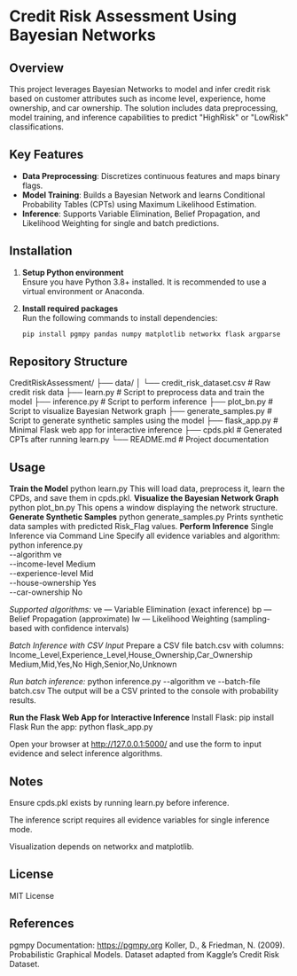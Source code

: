 # Credit Risk Assessment Using Bayesian Networks

## Overview
This project leverages Bayesian Networks to model and infer credit risk based on customer attributes such as income level, experience, home ownership, and car ownership. The solution includes data preprocessing, model training, and inference capabilities to predict "HighRisk" or "LowRisk" classifications.

## Key Features
- **Data Preprocessing**: Discretizes continuous features and maps binary flags.
- **Model Training**: Builds a Bayesian Network and learns Conditional Probability Tables (CPTs) using Maximum Likelihood Estimation.
- **Inference**: Supports Variable Elimination, Belief Propagation, and Likelihood Weighting for single and batch predictions.

## Installation

1. **Setup Python environment**  
   Ensure you have Python 3.8+ installed. It is recommended to use a virtual environment or Anaconda.

2. **Install required packages**  
   Run the following commands to install dependencies:
   ```bash
   pip install pgmpy pandas numpy matplotlib networkx flask argparse

## Repository Structure
CreditRiskAssessment/
├── data/
│   └── credit_risk_dataset.csv     # Raw credit risk data
├── learn.py                        # Script to preprocess data and train the model
├── inference.py                    # Script to perform inference
├── plot_bn.py                     # Script to visualize Bayesian Network graph
├── generate_samples.py             # Script to generate synthetic samples using the model
├── flask_app.py                    # Minimal Flask web app for interactive inference
├── cpds.pkl                       # Generated CPTs after running learn.py
└── README.md                      # Project documentation

## Usage
**Train the Model**
python learn.py
This will load data, preprocess it, learn the CPDs, and save them in cpds.pkl.
**Visualize the Bayesian Network Graph**
python plot_bn.py
This opens a window displaying the network structure.
**Generate Synthetic Samples**
python generate_samples.py
Prints synthetic data samples with predicted Risk_Flag values.
**Perform Inference**
Single Inference via Command Line
Specify all evidence variables and algorithm:
python inference.py \
  --algorithm ve \
  --income-level Medium \
  --experience-level Mid \
  --house-ownership Yes \
  --car-ownership No

*Supported algorithms:*
ve — Variable Elimination (exact inference)
bp — Belief Propagation (approximate)
lw — Likelihood Weighting (sampling-based with confidence intervals)

*Batch Inference with CSV Input*
Prepare a CSV file batch.csv with columns:
Income_Level,Experience_Level,House_Ownership,Car_Ownership
Medium,Mid,Yes,No
High,Senior,No,Unknown

*Run batch inference:*
python inference.py --algorithm ve --batch-file batch.csv
The output will be a CSV printed to the console with probability results.

**Run the Flask Web App for Interactive Inference**
Install Flask:
pip install Flask
Run the app:
python flask_app.py

Open your browser at http://127.0.0.1:5000/ and use the form to input evidence and select inference algorithms.

## Notes
Ensure cpds.pkl exists by running learn.py before inference.

The inference script requires all evidence variables for single inference mode.

Visualization depends on networkx and matplotlib.

## License
MIT License

## References
pgmpy Documentation: https://pgmpy.org
Koller, D., & Friedman, N. (2009). Probabilistic Graphical Models.
Dataset adapted from Kaggle’s Credit Risk Dataset.